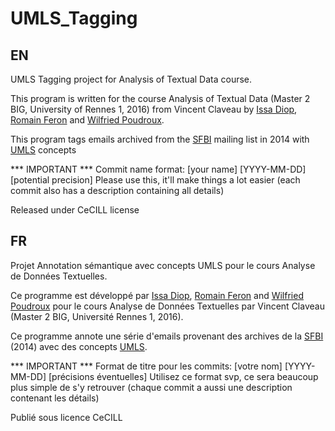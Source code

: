 # UMLS_Tagging
## EN
UMLS Tagging project for Analysis of Textual Data course.

This program is written for the course Analysis of Textual Data (Master 2 BIG, University of Rennes 1, 2016) from Vincent Claveau 
by [Issa Diop](), [Romain Feron]() and [Wilfried Poudroux](https://github.com/Nastrogoth).

This program tags emails archived from the [SFBI](http://www.sfbi.fr/) mailing list in 2014 with [UMLS](https://www.nlm.nih.gov/research/umls/) concepts

*** IMPORTANT ***
Commit name format: [your name] [YYYY-MM-DD] [potential precision]
Please use this, it'll make things a lot easier (each commit also has a description containing all details)

Released under CeCILL license

## FR
Projet Annotation sémantique avec concepts UMLS pour le cours Analyse de Données Textuelles.

Ce programme est développé par [Issa Diop](), [Romain Feron]() and [Wilfried Poudroux](https://github.com/Nastrogoth) 
pour le cours Analyse de Données Textuelles par Vincent Claveau (Master 2 BIG, Université Rennes 1, 2016).

Ce programme annote une série d'emails provenant des archives de la [SFBI](http://www.sfbi.fr/) (2014) avec des concepts [UMLS](https://www.nlm.nih.gov/research/umls/).

*** IMPORTANT ***
Format de titre pour les commits: [votre nom] [YYYY-MM-DD] [précisions éventuelles]
Utilisez ce format svp, ce sera beaucoup plus simple de s'y retrouver (chaque commit a aussi une description contenant les détails)

Publié sous licence CeCILL
